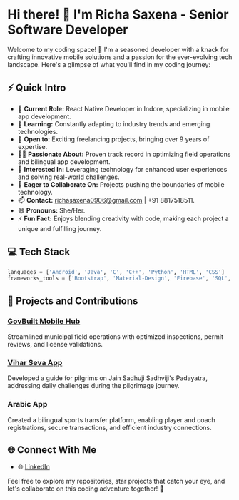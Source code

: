 # Hi there! 👋 I'm Richa Saxena - Senior Software Developer

Welcome to my coding space! 🚀 I'm a seasoned developer with a knack for crafting innovative mobile solutions and a passion for the ever-evolving tech landscape. Here's a glimpse of what you'll find in my coding journey:

## ⚡ Quick Intro

- 🔭 **Current Role:** React Native Developer in Indore, specializing in mobile app development.
- 🌱 **Learning:** Constantly adapting to industry trends and emerging technologies.
- 💼 **Open to:** Exciting freelancing projects, bringing over 9 years of expertise.
- 🤟🏻 **Passionate About:** Proven track record in optimizing field operations and bilingual app development.
- 👀 **Interested In:** Leveraging technology for enhanced user experiences and solving real-world challenges.
- 💞️ **Eager to Collaborate On:** Projects pushing the boundaries of mobile technology.
- 📫 **Contact:** richasaxena0906@gmail.com | +91 8817518511.
- 😄 **Pronouns:** She/Her.
- ⚡ **Fun Fact:** Enjoys blending creativity with code, making each project a unique and fulfilling journey.

## 💻 Tech Stack

```python
languages = ['Android', 'Java', 'C', 'C++', 'Python', 'HTML', 'CSS']
frameworks_tools = ['Bootstrap', 'Material-Design', 'Firebase', 'SQL', 'AWS', 'Git']
```

## 🚀 Projects and Contributions

### [GovBuilt Mobile Hub](https://apps.apple.com/us/app/govbullt-moblle-hub/Id1625285215)
Streamlined municipal field operations with optimized inspections, permit reviews, and license validations.

### [Vihar Seva App](https://apps.apple.com/in/app/viharseva/id6468574637)
Developed a guide for pilgrims on Jain Sadhuji Sadhviji's Padayatra, addressing daily challenges during the pilgrimage journey.

### Arabic App
Created a bilingual sports transfer platform, enabling player and coach registrations, secure transactions, and efficient industry connections.

## 🌐 Connect With Me

- 🌐 [LinkedIn](www.linkedin.com/in/richa-shrivastava-78100648)

Feel free to explore my repositories, star projects that catch your eye, and let's collaborate on this coding adventure together! 🌟
